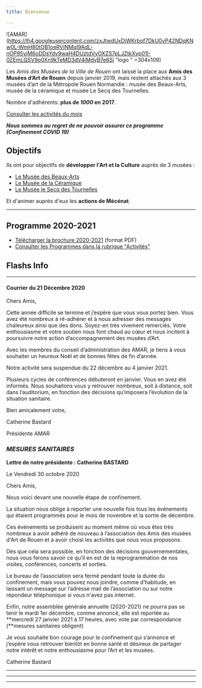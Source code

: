 ```yaml
---
title: Bienvenue

---
```

![AMAR](https://lh4.googleusercontent.com/zxJtwdUxDiWKrbof7DkU0vP42NDqKNw0L-WmH80tOB1oeRViNMqI9AdL-nOP95yiM6oDDsYdv9waH4DUztdVyOXZS7pLJZtkXyp01I-0ZEmLQSV9o0Xn9kTeMD3dV4iMdyB7e6Sj "logo " =304x109)

Les _Amis des Musées de la Ville de Rouen_ ont laissé la place aux **Amis des Musées d’Art de Rouen** depuis janvier 2019, mais restent attachés aux 3 musées d’art de la Métropole Rouen Normandie : musée des Beaux-Arts, musée de la céramique et musée Le Secq des Tournelles.

Nombre d'adhérents: **plus de _1000_ en 2017**.

[Consulter les activités du mois](/pages/activites-du-mois.html)

**_Nous sommes au regret de ne pouvoir assurer ce programme (Confinement COVID 19)_**

## Objectifs

Ils ont pour objectifs de **développer l'Art et la Culture** auprès de 3 musées :

* [Le Musée des Beaux-Arts](http://mbarouen.fr/fr)
* [Le Musée de la Céramique](http://museedelaceramique.fr/fr)
* [Le Musée le Secq des Tournelles](http://museelesecqdestournelles.fr/fr)

Et d'animer auprès d'eux les **actions de Mécénat**.

***

## Programme 2020-2021

* [Télécharger la brochure 2020-2021](/fichiers/plaquette-2020-2021.pdf) (format PDF)
* [Consulter les Programmes dans la rubrique "Activités"](/pages/activites.html)

## **Flashs Info**

***

#### Courrier du 21 Décembre 2020

Chers Amis,

Cette année difficile se termine et j’espère que vous vous portez bien. Vous avez été nombreux à ré-adhérer et à nous adresser des messages chaleureux ainsi que des dons. Soyez-en très vivement remerciés. Votre enthousiasme et votre soutien nous font chaud au cœur et nous incitent à poursuivre notre action d’accompagnement des musées d’Art.

Avec les membres du conseil d’administration des AMAR, je tiens à vous souhaiter un heureux Noël et de bonnes fêtes de fin d’année.

Notre activité sera suspendue du 22 décembre au 4 janvier 2021.

Plusieurs cycles de conférences débuteront en janvier. Vous en avez été informés. Nous souhaitons vous y retrouver nombreux, soit à distance, soit dans l’auditorium, en fonction des décisions qu’imposera l’évolution de la situation sanitaire.

Bien amicalement votre,

Catherine Bastard

Présidente AMAR

### _MESURES SANITAIRES_

**Lettre de notre présidente : Catherine BASTARD**

Le Vendredi 30 octobre 2020

Chers Amis,

Nous voici devant une nouvelle étape de confinement.

La situation nous oblige à reporter une nouvelle fois tous les événements qui étaient programmés pour le mois de novembre et la sortie de décembre.

Ces événements se produisent au moment même où vous êtes très nombreux à avoir adhéré de nouveau à l’association des Amis des musées d'Art de Rouen et à avoir choisi les activités que nous vous proposons.

Dès que cela sera possible, en fonction des décisions gouvernementales, nous vous ferons savoir ce qu’il en est de la reprogrammation de nos visites, conférences, concerts et sorties.

Le bureau de l’association sera fermé pendant toute la durée du confinement, mais vous pouvez nous joindre, comme d’habitude, en laissant un message sur l’adresse mail de l’association ou sur notre répondeur téléphonique si vous n'avez pas internet.

Enfin, notre assemblée générale annuelle (2020-2021) ne pourra pas se tenir le mardi 1er décembre, comme annoncé, elle est reportée au **mercredi 27 janvier 2021 à 17 heures, avec vote par correspondance (**mesures sanitaires obligent)

Je vous souhaite bon courage pour le confinement qui s’annonce et j’espère vous retrouver bientôt en bonne santé et désireux de partager notre intérêt et notre enthousiasme pour l’Art et les musées.

Catherine Bastard

***

***

***